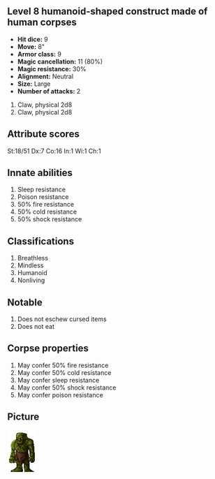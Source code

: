 ## Level 8 humanoid-shaped construct made of human corpses

- **Hit dice:** 9
- **Move:** 8"
- **Armor class:** 9
- **Magic cancellation:** 11 (80%)
- **Magic resistance:** 30%
- **Alignment:** Neutral
- **Size:** Large
- **Number of attacks:** 2
1. Claw, physical 2d8
2. Claw, physical 2d8

## Attribute scores

St:18/51 Dx:7 Co:16 In:1 Wi:1 Ch:1

## Innate abilities

1. Sleep resistance
2. Poison resistance
3. 50% fire resistance
4. 50% cold resistance
5. 50% shock resistance

## Classifications

1. Breathless
2. Mindless
3. Humanoid
4. Nonliving

## Notable

1. Does not eschew cursed items
2. Does not eat

## Corpse properties

1. May confer 50% fire resistance
2. May confer 50% cold resistance
3. May confer sleep resistance
4. May confer 50% shock resistance
5. May confer poison resistance

## Picture

![Flesh golem](https://github.com/hyvanmielenpelit/GnollHackTileSet/blob/main/Monsters/flesh_golem/flesh_golem.png)
